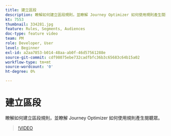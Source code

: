```yaml
---
title: 建立區段
description: 瞭解如何建立區段規則，並瞭解 Journey Optimizer 如何使用規則產生閱聽眾。
kt: 7553
thumbnail: 334281.jpg
feature: Rules, Segments, Audiences
doc-type: feature video
team: PM
role: Developer, User
level: Beginner
exl-id: a2aa7853-b014-48aa-ab0f-46d57561288e
source-git-commit: cdf98075ebe732cadfbfc36b3c65683c64b15a02
workflow-type: tm+mt
source-wordcount: '0'
ht-degree: 0%

---
```


# 建立區段

瞭解如何建立區段規則，並瞭解 Journey Optimizer 如何使用規則產生閱聽眾。

>[!VIDEO](https://video.tv.adobe.com/v/334281?quality=12)
